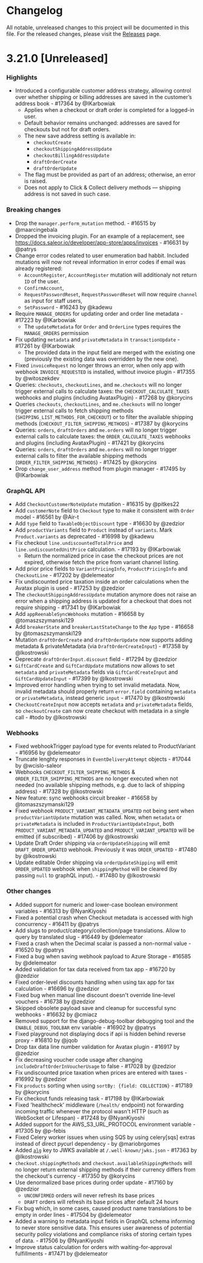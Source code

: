 # Changelog

All notable, unreleased changes to this project will be documented in this file. For the released changes, please visit the [Releases](https://github.com/saleor/saleor/releases) page.

# 3.21.0 [Unreleased]

### Highlights
- Introduced a configurable customer address strategy, allowing control over whether shipping or billing addresses are saved in the customer’s address book - #17364 by @IKarbowiak
	- Applies when a checkout or draft order is completed for a logged-in user.
	- Default behavior remains unchanged: addresses are saved for checkouts but not for draft orders.
	- The new save address setting is available in:
      - `checkoutCreate`
      - `checkoutShippingAddressUpdate`
      - `checkoutBillingAddressUpdate`
      - `draftOrderCreate`
      - `draftOrderUpdate`
	- The flag must be provided as part of an address; otherwise, an error is raised.
	- Does not apply to Click & Collect delivery methods — shipping address is not saved in such case.

### Breaking changes

- Drop the `manager.perform_mutation` method. - #16515 by @maarcingebala
- Dropped the invoicing plugin. For an example of a replacement, see https://docs.saleor.io/developer/app-store/apps/invoices - #16631 by @patrys
- Change error codes related to user enumeration bad habbit. Included mutations will now not reveal information in error codes if email was already registered:
  - `AccountRegister`,
    `AccountRegister` mutation will additionaly not return `ID` of the user.
  - `ConfirmAccount`,
  - `RequestPasswordReset`,
    `RequestPasswordReset` will now require `channel` as input for staff users,
  - `SetPassword` - #16243 by @kadewu
- Require `MANAGE_ORDERS` for updating order and order line metadata - #17223 by @IKarbowiak
  - The `updateMetadata` for `Order` and `OrderLine` types requires the `MANAGE_ORDERS` permission
- Fix updating `metadata` and `privateMetadata` in `transactionUpdate` - #17261 by @IKarbowiak
  - The provided data in the input field are merged with the existing one (previously the existing data was overridden by the new one).
- Fixed `invoiceRequest` no longer throws an error, when only app with webhook `INVOICE_REQUESTED` is installed, without invoice plugin - #17355 by @witoszekdev
- Queries: `checkouts`, `checkoutLines`, and `me.checkouts` will no longer trigger external calls to calculate taxes: the `CHECKOUT_CALCULATE_TAXES` webhooks and plugins (including AvataxPlugin) - #17268 by @korycins
- Queries `checkouts`, `checkoutLines`, and `me.checkouts` will no longer trigger external calls to fetch shipping methods (`SHIPPING_LIST_METHODS_FOR_CHECKOUT`) or to filter the available shipping methods (`CHECKOUT_FILTER_SHIPPING_METHODS`) - #17387 by @korycins
- Queries: `orders`, `draftOrders` and `me.orders` will no longer trigger external calls to calculate taxes: the `ORDER_CALCULATE_TAXES` webhooks and plugins (including AvataxPlugin) - #17421 by @korycins
- Queries: `orders`, `draftOrders` and `me.orders` will no longer trigger external calls to filter the available shipping methods (`ORDER_FILTER_SHIPPING_METHODS`) - #17425 by @korycins
- Drop `change_user_address` method from plugin manager - #17495 by @IKarbowiak

### GraphQL API

- Add `CheckoutCustomerNoteUpdate` mutation - #16315 by @pitkes22
- Add `customerNote` field to `Checkout` type to make it consistent with `Order` model - #16561 by @Air-t
- Add `type` field to `TaxableObjectDiscount` type - #16630 by @zedzior
- Add `productVariants` field to `Product` instead of `variants`. Mark `Product.variants` as deprecated - #16998 by @kadewu
- Fix checkout `line.undiscountedTotalPrice` and `line.undiscountedUnitPrice` calculation. - #17193 by @IKarbowiak
  - Return the normalized price in case the checkout prices are not expired, otherwise fetch the price from variant channel listing.
- Add prior price fields to `VariantPricingInfo`, `ProductPricingInfo` and `CheckoutLine` - #17202 by @delemeator
- Fix undiscounted price taxation inside an order calculations when the Avatax plugin is used - #17253 by @zedzior
- The `checkoutShippingAddressUpdate` mutation anymore does not raise an error when a shipping address is updated for a checkout that does not require shipping - #17341 by @IKarbowiak
- Add `appReenableSyncWebhooks` mutation - #16658 by @tomaszszymanski129
- Add `breakerState` and `breakerLastStateChange` to the `App` type - #16658 by @tomaszszymanski129
- Mutation `draftOrderCreate` and `draftOrderUpdate` now supports adding metadata & privateMetadata (via `DraftOrderCreateInput`) - #17358 by @lkostrowski
- Deprecate `draftOrderInput.discount` field - #17294 by @zedzior
- `GiftCardCreate` and `GiftCardUpdate` mutations now allows to set `metadata` and `privateMetadata` fields via `GiftCardCreateInput` and `GiftCardUpdateInput` - #17399 by @lkostrowski
- Improved error handling when trying to set invalid metadata. Now, invalid metadata should properly return `error.field` containing `metadata` or `privateMetadata`, instead generic `input` - #17470 by @lkostrowski
- `CheckoutCreateInput` now accepts `metadata` and `privateMetadata` fields, so `checkoutCreate` can now create checkout with metadata in a single call - #todo by @lkostrowski

### Webhooks

- Fixed webhookTrigger payload type for events related to ProductVariant - #16956 by @delemeator
- Truncate lenghty responses in `EventDeliveryAttempt` objects - #17044 by @wcislo-saleor
- Webhooks `CHECKOUT_FILTER_SHIPPING_METHODS` & `ORDER_FILTER_SHIPPING_METHODS` are no longer executed when not needed (no available shipping methods, e.g. due to lack of shipping address) - #17328 by @lkostrowski
- New feature: sync webhooks circuit breaker - #16658 by @tomaszszymanski129
- Fixed webhook `PRODUCT_VARIANT_METADATA_UPDATED` not being sent when `productVariantUpdate` mutation was called. Now, when `metadata` or `privateMetadata` is included in `ProductVariantUpdateInput`, both `PRODUCT_VARIANT_METADATA_UPDATED` and `PRODUCT_VARIANT_UPDATED` will be emitted (if subscribed) - #17406 by @lkostrowski
- Update Draft Order shipping via `orderUpdateShipping` will emit `DRAFT_ORDER_UPDATED` webhook. Previously it was `ORDER_UPDATED` - #17480 by @lkostrowski
- Update editable Order shipping via `orderUpdateShipping` will emit `ORDER_UPDATED` webhook when `shippingMethod` will be cleared (by passing `null` to graphQL input). - #17480 by @lkostrowski

### Other changes
- Added support for numeric and lower-case boolean environment variables - #16313 by @NyanKiyoshi
- Fixed a potential crash when Checkout metadata is accessed with high concurrency - #16411 by @patrys
- Add slugs to product/category/collection/page translations. Allow to query by translated slug - #16449 by @delemeator
- Fixed a crash when the Decimal scalar is passed a non-normal value - #16520 by @patrys
- Fixed a bug when saving webhook payload to Azure Storage - #16585 by @delemeator
- Added validation for tax data received from tax app - #16720 by @zedzior
- Fixed order-level discounts handling when using tax app for tax calculation - #16696 by @zedzior
- Fixed bug when manual line discount doesn't override line-level vouchers - #16738 by @zedzior
- Skipped obsolete payload save and cleanup for successful sync webhooks - #16632 by @cmiacz
- Removed support for the django-debug-toolbar debugging tool and the `ENABLE_DEBUG_TOOLBAR` env variable - #16902 by @patrys
- Fixed playground not displaying docs if api is hidden behind reverse proxy - #16810 by @jqob
- Drop tax data line number validation for Avatax plugin - #16917 by @zedzior
- Fix decreasing voucher code usage after changing `includeDraftOrderInVoucherUsage` to false - #17028 by @zedzior
- Fix undiscounted price taxation when prices are entered with taxes - #16992 by @zedzior
- Fix `products` sorting when using `sortBy: {field: COLLECTION}` - #17189 by @korycins
- Fix checkout funds releasing task - #17198 by @IKarbowiak
- Fixed 'healthcheck' middleware (`/health/` endpoint) not forwarding incoming traffic whenever the protocol wasn't HTTP (such as WebSocket or Lifespan) - #17248 by @NyanKiyoshi
- Added support for the AWS_S3_URL_PROTOCOL environment variable - #17305 by @p-febis
- Fixed Celery worker issues when using SQS by using celery[sqs] extras instead of direct pycurl dependency - by @mariobrgomes
- Added [`alg`](https://datatracker.ietf.org/doc/html/rfc7517#section-4.4) key to JWKS available at `/.well-known/jwks.json` - #17363 by @lkostrowski
- `checkout.shippingMethods` and `checkout.availableShippingMethods` will no longer return external shipping methods if their currency differs from the checkout's currency - #17350 by @korycins
- Use denormalized base prices during order update - #17160 by @zedzior
  - `UNCONFIRMED` orders will never refresh its base prices
  - `DRAFT` orders will refresh its base prices after default 24 hours
- Fix bug which, in some cases, caused product name translations to be empty in order lines - #17504 by @delemeator
- Added a warning to metadata input fields in GraphQL schema informing to never store sensitive data.
  This ensures user awareness of potential security policy violations and compliance risks of storing
  certain types of data. - #17506 by @NyanKiyoshi
- Improve status calculation for orders with waiting-for-approval fulfillments - #17471 by @delemeator
